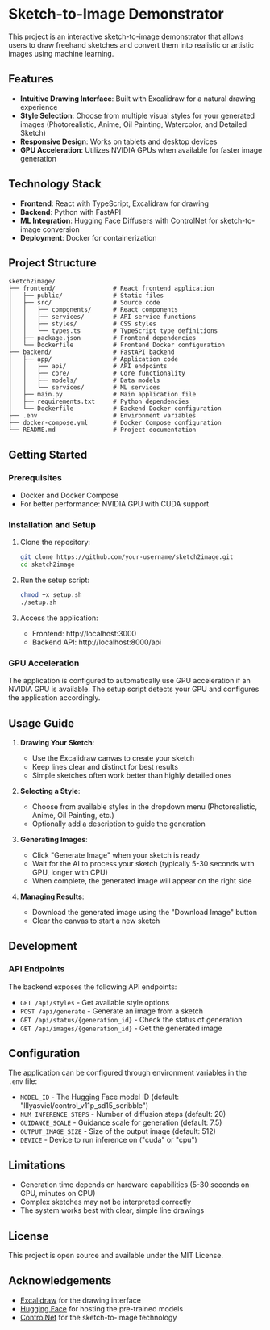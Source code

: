 # Sketch-to-Image Demonstrator

This project is an interactive sketch-to-image demonstrator that allows users to draw freehand sketches and convert them into realistic or artistic images using machine learning.

## Features

- **Intuitive Drawing Interface**: Built with Excalidraw for a natural drawing experience
- **Style Selection**: Choose from multiple visual styles for your generated images (Photorealistic, Anime, Oil Painting, Watercolor, and Detailed Sketch)
- **Responsive Design**: Works on tablets and desktop devices
- **GPU Acceleration**: Utilizes NVIDIA GPUs when available for faster image generation

## Technology Stack

- **Frontend**: React with TypeScript, Excalidraw for drawing
- **Backend**: Python with FastAPI
- **ML Integration**: Hugging Face Diffusers with ControlNet for sketch-to-image conversion
- **Deployment**: Docker for containerization

## Project Structure

```
sketch2image/
├── frontend/                # React frontend application
│   ├── public/              # Static files
│   ├── src/                 # Source code
│   │   ├── components/      # React components
│   │   ├── services/        # API service functions
│   │   ├── styles/          # CSS styles
│   │   └── types.ts         # TypeScript type definitions
│   ├── package.json         # Frontend dependencies
│   └── Dockerfile           # Frontend Docker configuration
├── backend/                 # FastAPI backend
│   ├── app/                 # Application code
│   │   ├── api/             # API endpoints
│   │   ├── core/            # Core functionality
│   │   ├── models/          # Data models
│   │   └── services/        # ML services
│   ├── main.py              # Main application file
│   ├── requirements.txt     # Python dependencies
│   └── Dockerfile           # Backend Docker configuration
├── .env                     # Environment variables
├── docker-compose.yml       # Docker Compose configuration
└── README.md                # Project documentation
```

## Getting Started

### Prerequisites

- Docker and Docker Compose
- For better performance: NVIDIA GPU with CUDA support

### Installation and Setup

1. Clone the repository:
   ```bash
   git clone https://github.com/your-username/sketch2image.git
   cd sketch2image
   ```

2. Run the setup script:
   ```bash
   chmod +x setup.sh
   ./setup.sh
   ```

3. Access the application:
   - Frontend: http://localhost:3000
   - Backend API: http://localhost:8000/api

### GPU Acceleration

The application is configured to automatically use GPU acceleration if an NVIDIA GPU is available. The setup script detects your GPU and configures the application accordingly.

## Usage Guide

1. **Drawing Your Sketch**:
   - Use the Excalidraw canvas to create your sketch
   - Keep lines clear and distinct for best results
   - Simple sketches often work better than highly detailed ones

2. **Selecting a Style**:
   - Choose from available styles in the dropdown menu (Photorealistic, Anime, Oil Painting, etc.)
   - Optionally add a description to guide the generation

3. **Generating Images**:
   - Click "Generate Image" when your sketch is ready
   - Wait for the AI to process your sketch (typically 5-30 seconds with GPU, longer with CPU)
   - When complete, the generated image will appear on the right side

4. **Managing Results**:
   - Download the generated image using the "Download Image" button
   - Clear the canvas to start a new sketch

## Development

### API Endpoints

The backend exposes the following API endpoints:

- `GET /api/styles` - Get available style options
- `POST /api/generate` - Generate an image from a sketch
- `GET /api/status/{generation_id}` - Check the status of generation
- `GET /api/images/{generation_id}` - Get the generated image

## Configuration

The application can be configured through environment variables in the `.env` file:

- `MODEL_ID` - The Hugging Face model ID (default: "lllyasviel/control_v11p_sd15_scribble")
- `NUM_INFERENCE_STEPS` - Number of diffusion steps (default: 20)
- `GUIDANCE_SCALE` - Guidance scale for generation (default: 7.5)
- `OUTPUT_IMAGE_SIZE` - Size of the output image (default: 512)
- `DEVICE` - Device to run inference on ("cuda" or "cpu")

## Limitations

- Generation time depends on hardware capabilities (5-30 seconds on GPU, minutes on CPU)
- Complex sketches may not be interpreted correctly
- The system works best with clear, simple line drawings

## License

This project is open source and available under the MIT License.

## Acknowledgements

- [Excalidraw](https://excalidraw.com/) for the drawing interface
- [Hugging Face](https://huggingface.co/) for hosting the pre-trained models
- [ControlNet](https://github.com/lllyasviel/ControlNet) for the sketch-to-image technology